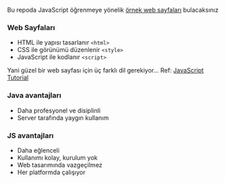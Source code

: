 Bu repoda JavaScript öğrenmeye yönelik [örnek web sayfaları](https://maeyler.github.io/JS/) bulacaksınız

### Web Sayfaları
* HTML ile yapısı tasarlanır `<html>`
* CSS ile görünümü düzenlenir `<style>`
* JavaScript ile kodlanır `<script>`

Yani güzel bir web sayfası için üç farklı dil gerekiyor... 
Ref: [JavaScript Tutorial](https://www.w3schools.com/js/)

### Java avantajları
* Daha profesyonel ve disiplinli
* Server tarafında yaygın kullanım

### JS avantajları
* Daha eğlenceli
* Kullanımı kolay, kurulum yok
* Web tasarımında vazgeçilmez
* Her platformda çalışıyor

